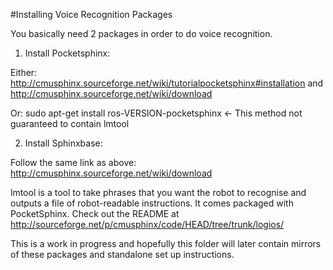 #Installing Voice Recognition Packages

You basically need 2 packages in order to do voice recognition.

1. Install Pocketsphinx: 
  
  Either: http://cmusphinx.sourceforge.net/wiki/tutorialpocketsphinx#installation and http://cmusphinx.sourceforge.net/wiki/download
  
  Or: sudo apt-get install ros-VERSION-pocketsphinx <- This method not guaranteed to contain lmtool
  
2. Install Sphinxbase:
  
  Follow the same link as above: http://cmusphinx.sourceforge.net/wiki/download
  
lmtool is a tool to take phrases that you want the robot to recognise and outputs a file of robot-readable instructions. It comes packaged with PocketSphinx. Check out the README at http://sourceforge.net/p/cmusphinx/code/HEAD/tree/trunk/logios/

This is a work in progress and hopefully this folder will later contain mirrors of these packages and standalone set up instructions. 
